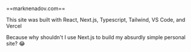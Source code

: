 ==marknenadov.com==

This site was built with React, Next.js, Typescript, Tailwind, VS Code, and Vercel

Because why shouldn't I use Next.js to build my absurdly simple personal site? 😂 
